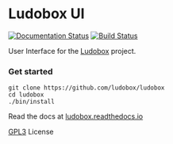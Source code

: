 # Ludobox UI

[![Documentation Status](https://readthedocs.org/projects/ludobox/badge/?version=latest)](http://ludobox.readthedocs.io/en/latest/?badge=latest)
[![Build Status](https://travis-ci.org/ludobox/ludobox.svg?branch=master)](https://travis-ci.org/ludobox/ludobox)

User Interface for the [Ludobox](http://ludobox.net) project.


### Get started

    git clone https://github.com/ludobox/ludobox
    cd ludobox
    ./bin/install

Read the docs at [ludobox.readthedocs.io](http://ludobox.readthedocs.io/)


[GPL3](https://www.gnu.org/licenses/gpl-3.0.en.html) License
